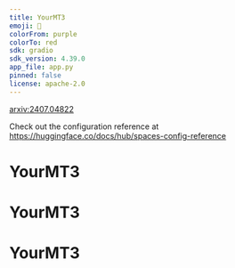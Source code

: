 ```yaml
---
title: YourMT3
emoji: 🎸
colorFrom: purple
colorTo: red
sdk: gradio
sdk_version: 4.39.0
app_file: app.py
pinned: false
license: apache-2.0
---
```

[arxiv:2407.04822](https://arxiv.org/abs/2407.04822)

Check out the configuration reference at https://huggingface.co/docs/hub/spaces-config-reference

# YourMT3
# YourMT3
# YourMT3
